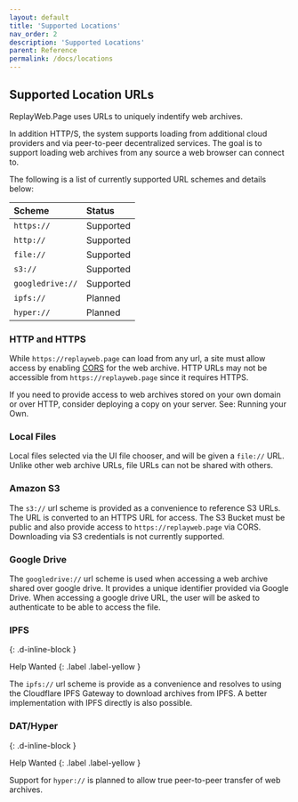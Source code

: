 ```yaml
---
layout: default
title: 'Supported Locations'
nav_order: 2
description: 'Supported Locations'
parent: Reference
permalink: /docs/locations
---
```


## Supported Location URLs

ReplayWeb.Page uses URLs to uniquely indentify web archives.

In addition HTTP/S, the system supports loading from additional cloud providers
and via peer-to-peer decentralized services. The goal is to support loading
web archives from any source a web browser can connect to.

The following is a list of currently supported URL schemes and details below:


| Scheme           | Status      |
|:-----------------|:------------|
| `https://`       | <span class="d-inline-block p-2 mr-1 v-align-middle bg-green-000"> Supported   |
| `http://`        | <span class="d-inline-block p-2 mr-1 v-align-middle bg-green-000"> Supported   |
| `file://`        | <span class="d-inline-block p-2 mr-1 v-align-middle bg-green-000"> Supported   |
| `s3://`          | <span class="d-inline-block p-2 mr-1 v-align-middle bg-green-000"> Supported   |
| `googledrive://` | <span class="d-inline-block p-2 mr-1 v-align-middle bg-green-000"> Supported   |
| `ipfs://`        | <span class="d-inline-block p-2 mr-1 v-align-middle bg-purple-000"> Planned    |
| `hyper://`       | <span class="d-inline-block p-2 mr-1 v-align-middle text-grey-lt-000 bg-purple-000"> Planned     |


### HTTP and HTTPS

While `https://replayweb.page` can load from any url, a site must allow access by enabling [CORS](https://developer.mozilla.org/en-US/docs/Web/HTTP/CORS)
for the web archive. HTTP URLs may not be accessible from `https://replayweb.page` since it requires HTTPS.

If you need to provide access to web archives stored on your own domain or over HTTP, consider
deploying a copy on your server. See: Running your Own.

### Local Files

Local files selected via the UI file chooser, and will be given a `file://` URL.
Unlike other web archive URLs, file URLs can not be shared with others.


### Amazon S3

The `s3://` url scheme is provided as a convenience to reference S3 URLs. The URL is converted to an HTTPS URL for access.
The S3 Bucket must be public and also provide access to `https://replayweb.page` via CORS.
Downloading via S3 credentials is not currently supported.


### Google Drive 

The `googledrive://` url scheme is used when accessing a web archive shared over google drive. It provides a unique identifier
provided via Google Drive. When accessing a google drive URL, the user will be asked to authenticate to be able to access the file.


### IPFS
{: .d-inline-block }

Help Wanted
{: .label .label-yellow }


The `ipfs://` url scheme is provide as a convenience and resolves to using the Cloudflare IPFS Gateway to download archives from IPFS.
A better implementation with IPFS directly is also possible.


### DAT/Hyper
{: .d-inline-block }

Help Wanted
{: .label .label-yellow }

Support for `hyper://` is planned to allow true peer-to-peer transfer of web archives.

